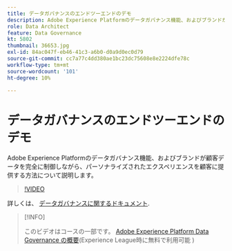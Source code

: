 ```yaml
---
title: データガバナンスのエンドツーエンドのデモ
description: Adobe Experience Platformのデータガバナンス機能、およびブランドが顧客データを完全に制御しながら、パーソナライズされたエクスペリエンスを顧客に提供する方法について説明します。
role: Data Architect
feature: Data Governance
kt: 5802
thumbnail: 36653.jpg
exl-id: 84ac047f-eb46-41c3-a6b0-d0a9d0ec0d79
source-git-commit: cc7a77c4dd380ae1bc23dc75608e8e2224dfe78c
workflow-type: tm+mt
source-wordcount: '101'
ht-degree: 10%

---
```


# データガバナンスのエンドツーエンドのデモ

Adobe Experience Platformのデータガバナンス機能、およびブランドが顧客データを完全に制御しながら、パーソナライズされたエクスペリエンスを顧客に提供する方法について説明します。

>[!VIDEO](https://video.tv.adobe.com/v/36653?quality=12&learn=on)

詳しくは、 [データガバナンスに関するドキュメント](https://experienceleague.adobe.com/docs/experience-platform/data-governance/home.html?lang=ja).

>[!INFO]
>
> このビデオはコースの一部です。 [Adobe Experience Platform Data Governance の概要](https://experienceleague.adobe.com/?recommended=ExperiencePlatform-D-1-2021.1.dgov.gs)(Experience League時に無料で利用可能 )
